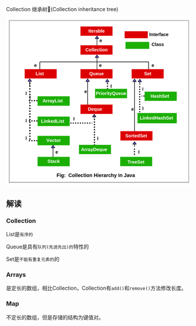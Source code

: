 Collection 继承树🌲(Collection inheritance tree)

![Collection Hierarchy in Java | Collection Interface - Scientech Easy](assets/java-collection-hierarchy.png)

## 解读

### Collection

List是`有序的`

Queue是具有`队列(先进先出)的`特性的

Set是`不能有重复元素的`的



### Arrays

是定长的数组，相比Collection，Collection有`add()`和`remove()`方法修改长度。



### Map

不定长的数组，但是存储的结构为键值对。